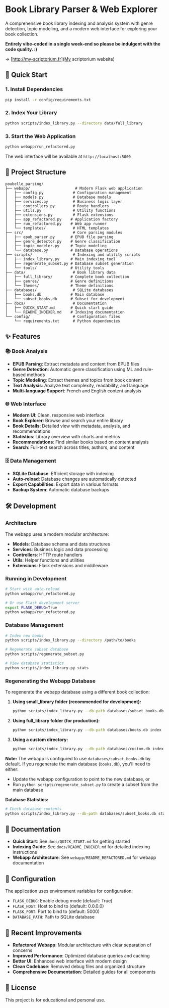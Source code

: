 # Book Library Parser & Web Explorer

A comprehensive book library indexing and analysis system with genre detection, topic modeling, and a modern web interface for exploring your book collection.

**Entirely vibe-coded in a single week-end so please be indulgent with the code quality. :)**

-> [http://my-scriptorium.fr](My scriptorium website)

## 🚀 Quick Start

### 1. Install Dependencies
```bash
pip install -r config/requirements.txt
```

### 2. Index Your Library
```bash
python scripts/index_library.py --directory data/full_library
```

### 3. Start the Web Application
```bash
python webapp/run_refactored.py
```

The web interface will be available at `http://localhost:5000`

## 📁 Project Structure

```
poubelle_parsing/
├── webapp/                    # Modern Flask web application
│   ├── config.py             # Configuration management
│   ├── models.py             # Database models
│   ├── services.py           # Business logic layer
│   ├── controllers.py        # Route handlers
│   ├── utils.py              # Utility functions
│   ├── extensions.py         # Flask extensions
│   ├── app_refactored.py    # Application factory
│   ├── run_refactored.py    # Web app runner
│   └── templates/            # HTML templates
├── src/                      # Core parsing modules
│   ├── epub_parser.py       # EPUB file parsing
│   ├── genre_detector.py    # Genre classification
│   ├── topic_modeler.py     # Topic modeling
│   └── database.py          # Database operations
├── scripts/                  # Indexing and utility scripts
│   ├── index_library.py     # Main indexing tool
│   ├── regenerate_subset.py # Database subset generation
│   └── tools/               # Utility tools
├── data/                     # Book library data
│   ├── full_library/        # Complete book collection
│   ├── genres/              # Genre definitions
│   └── themes/              # Theme definitions
├── databases/                # SQLite databases
│   ├── books.db             # Main database
│   └── subset_books.db      # Subset for development
├── docs/                     # Documentation
│   ├── QUICK_START.md       # Quick start guide
│   └── README_INDEXER.md    # Indexing documentation
└── config/                   # Configuration files
    └── requirements.txt      # Python dependencies
```

## ✨ Features

### 📚 Book Analysis
- **EPUB Parsing**: Extract metadata and content from EPUB files
- **Genre Detection**: Automatic genre classification using ML and rule-based methods
- **Topic Modeling**: Extract themes and topics from book content
- **Text Analysis**: Analyze text complexity, readability, and language
- **Multi-language Support**: French and English content analysis

### 🌐 Web Interface
- **Modern UI**: Clean, responsive web interface
- **Book Explorer**: Browse and search your entire library
- **Book Details**: Detailed view with metadata, analysis, and recommendations
- **Statistics**: Library overview with charts and metrics
- **Recommendations**: Find similar books based on content analysis
- **Search**: Full-text search across titles, authors, and content

### 🗄️ Data Management
- **SQLite Database**: Efficient storage with indexing
- **Auto-reload**: Database changes are automatically detected
- **Export Capabilities**: Export data in various formats
- **Backup System**: Automatic database backups

## 🛠️ Development

### Architecture
The webapp uses a modern modular architecture:
- **Models**: Database schema and data structures
- **Services**: Business logic and data processing
- **Controllers**: HTTP route handlers
- **Utils**: Helper functions and utilities
- **Extensions**: Flask extensions and middleware

### Running in Development
```bash
# Start with auto-reload
python webapp/run_refactored.py

# Or use Flask development server
export FLASK_DEBUG=True
python webapp/run_refactored.py
```

### Database Management
```bash
# Index new books
python scripts/index_library.py --directory /path/to/books

# Regenerate subset database
python scripts/regenerate_subset.py

# View database statistics
python scripts/index_library.py stats
```

### Regenerating the Webapp Database

To regenerate the webapp database using a different book collection:

1. **Using small_library folder (recommended for development):**
   ```bash
   python scripts/index_library.py --db-path databases/subset_books.db index "data/small_library"
   ```

2. **Using full_library folder (for production):**
   ```bash
   python scripts/index_library.py --db-path databases/books.db index "data/full_library"
   ```

3. **Using a custom directory:**
   ```bash
   python scripts/index_library.py --db-path databases/custom.db index "/path/to/your/books"
   ```

**Note:** The webapp is configured to use `databases/subset_books.db` by default. If you regenerate the main database (`books.db`), you'll need to either:
- Update the webapp configuration to point to the new database, or
- Run `python scripts/regenerate_subset.py` to create a subset from the main database

**Database Statistics:**
```bash
# Check database contents
python scripts/index_library.py --db-path databases/subset_books.db stats
```

## 📖 Documentation

- **Quick Start**: See `docs/QUICK_START.md` for getting started
- **Indexing Guide**: See `docs/README_INDEXER.md` for detailed indexing instructions
- **Webapp Architecture**: See `webapp/README_REFACTORED.md` for webapp documentation

## 🔧 Configuration

The application uses environment variables for configuration:
- `FLASK_DEBUG`: Enable debug mode (default: True)
- `FLASK_HOST`: Host to bind to (default: 0.0.0.0)
- `FLASK_PORT`: Port to bind to (default: 5000)
- `DATABASE_PATH`: Path to SQLite database

## 🎯 Recent Improvements

- **Refactored Webapp**: Modular architecture with clear separation of concerns
- **Improved Performance**: Optimized database queries and caching
- **Better UI**: Enhanced web interface with modern design
- **Clean Codebase**: Removed debug files and organized structure
- **Comprehensive Documentation**: Detailed guides for all components

## 📄 License

This project is for educational and personal use.
